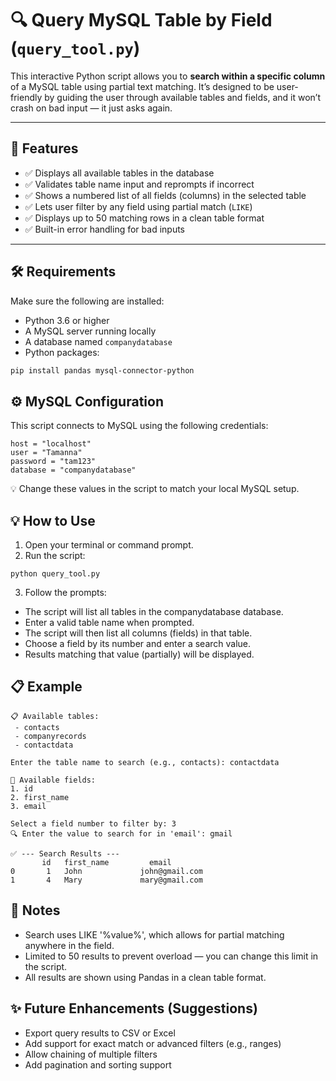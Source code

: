 # 🔍 Query MySQL Table by Field (`query_tool.py`)

This interactive Python script allows you to **search within a specific column** of a MySQL table using partial text matching. It’s designed to be user-friendly by guiding the user through available tables and fields, and it won’t crash on bad input — it just asks again.

---

## 🚀 Features

- ✅ Displays all available tables in the database
- ✅ Validates table name input and reprompts if incorrect
- ✅ Shows a numbered list of all fields (columns) in the selected table
- ✅ Lets user filter by any field using partial match (`LIKE`)
- ✅ Displays up to 50 matching rows in a clean table format
- ✅ Built-in error handling for bad inputs

---

## 🛠️ Requirements

Make sure the following are installed:

- Python 3.6 or higher
- A MySQL server running locally
- A database named `companydatabase`
- Python packages:

```bash
pip install pandas mysql-connector-python
```
## ⚙️ MySQL Configuration

This script connects to MySQL using the following credentials:

```
host = "localhost"
user = "Tamanna"
password = "tam123"
database = "companydatabase"
```
  💡 Change these values in the script to match your local MySQL setup.

##  💡 How to Use

1. Open your terminal or command prompt.
2. Run the script:
```
python query_tool.py
```
3. Follow the prompts:
- The script will list all tables in the companydatabase database.
- Enter a valid table name when prompted.
- The script will then list all columns (fields) in that table.
- Choose a field by its number and enter a search value.
- Results matching that value (partially) will be displayed.

## 📋 Example 

```
📋 Available tables:
 - contacts
 - companyrecords
 - contactdata

Enter the table name to search (e.g., contacts): contactdata

📑 Available fields:
1. id
2. first_name
3. email

Select a field number to filter by: 3
🔍 Enter the value to search for in 'email': gmail

✅ --- Search Results ---
       id   first_name         email
0       1   John             john@gmail.com
1       4   Mary             mary@gmail.com
```


## 📝 Notes

- Search uses LIKE '%value%', which allows for partial matching anywhere in the field.
- Limited to 50 results to prevent overload — you can change this limit in the script.
- All results are shown using Pandas in a clean table format.

## ✨ Future Enhancements (Suggestions)

- Export query results to CSV or Excel
- Add support for exact match or advanced filters (e.g., ranges)
- Allow chaining of multiple filters
- Add pagination and sorting support


